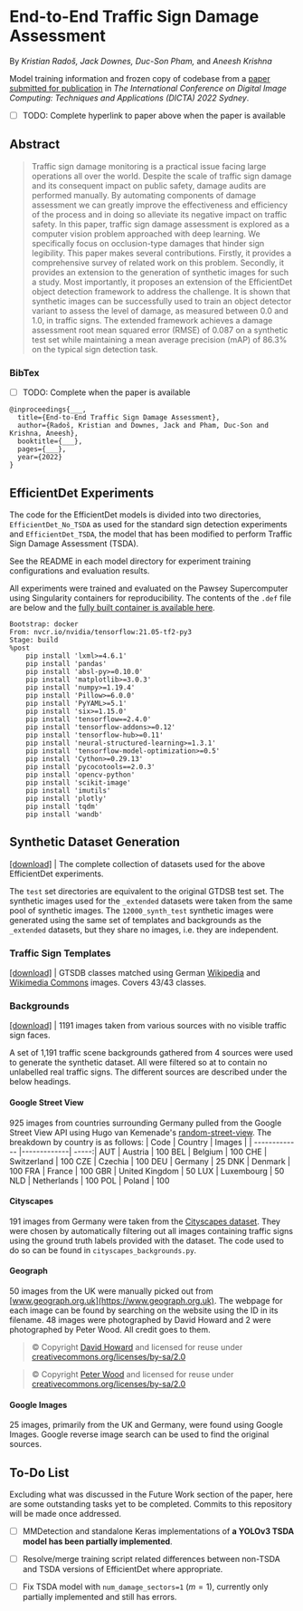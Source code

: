 # End-to-End Traffic Sign Damage Assessment

By *Kristian Radoš, Jack Downes, Duc-Son Pham,* and *Aneesh Krishna*

Model training information and frozen copy of codebase from a [paper submitted for publication]() in *The International Conference on Digital Image Computing: Techniques and Applications (DICTA) 2022 Sydney*.

- [ ] TODO: Complete hyperlink to paper above when the paper is available

## Abstract
> Traffic sign damage monitoring is a practical issue facing large operations all over the world. Despite the scale of traffic sign damage and its consequent impact on public safety, damage audits are performed manually. By automating components of damage assessment we can greatly improve the effectiveness and efficiency of the process and in doing so alleviate its negative impact on traffic safety. In this paper, traffic sign damage assessment is explored as a computer vision problem approached with deep learning. We specifically focus on occlusion-type damages that hinder sign legibility. This paper makes several contributions. Firstly, it provides a comprehensive survey of related work on this problem. Secondly, it provides an extension to the generation of synthetic images for such a study. Most importantly, it proposes an extension of the EfficientDet object detection framework to address the challenge. It is shown that synthetic images can be successfully used to train an object detector variant to assess the level of damage, as measured between 0.0 and 1.0, in traffic signs. The extended framework achieves a damage assessment root mean squared error (RMSE) of 0.087 on a synthetic test set while maintaining a mean average precision (mAP) of 86.3% on the typical sign detection task.

### BibTex
- [ ] TODO: Complete when the paper is available
```
@inproceedings{___,
  title={End-to-End Traffic Sign Damage Assessment},
  author={Radoš, Kristian and Downes, Jack and Pham, Duc-Son and Krishna, Aneesh},
  booktitle={___},
  pages={___},
  year={2022}
}
```

## EfficientDet Experiments
The code for the EfficientDet models is divided into two directories, `EfficientDet_No_TSDA` as used for the standard sign detection experiments and `EfficientDet_TSDA`, the model that has been modified to perform Traffic Sign Damage Assessment (TSDA).

See the README in each model directory for experiment training configurations and evaluation results.

All experiments were trained and evaluated on the Pawsey Supercomputer using Singularity containers for reproducibility. The contents of the `.def` file are below and the [fully built container is available here](https://drive.google.com/file/d/1-bxwuiXSLRqCipo9ZdxuSVcF0MRo-9dd/view?usp=sharing).
```
Bootstrap: docker
From: nvcr.io/nvidia/tensorflow:21.05-tf2-py3
Stage: build
%post
    pip install 'lxml>=4.6.1'
    pip install 'pandas'
    pip install 'absl-py>=0.10.0'
    pip install 'matplotlib>=3.0.3'
    pip install 'numpy>=1.19.4'
    pip install 'Pillow>=6.0.0'
    pip install 'PyYAML>=5.1'
    pip install 'six>=1.15.0'
    pip install 'tensorflow==2.4.0'
    pip install 'tensorflow-addons>=0.12'
    pip install 'tensorflow-hub>=0.11'
    pip install 'neural-structured-learning>=1.3.1'
    pip install 'tensorflow-model-optimization>=0.5'
    pip install 'Cython>=0.29.13'
    pip install 'pycocotools==2.0.3'
    pip install 'opencv-python'
    pip install 'scikit-image'
    pip install 'imutils'
    pip install 'plotly'
    pip install 'tqdm'
    pip install 'wandb'
```

## Synthetic Dataset Generation
[[download]](https://drive.google.com/file/d/19FuxvFtov2gFGeZEaOndEO3Qb9YkExx8/view?usp=sharing) | The complete collection of datasets used for the above EfficientDet experiments.

The `test` set directories are equivalent to the original GTDSB test set. The synthetic images used for the `_extended` datasets were taken from the same pool of synthetic images. The `12000_synth_test` synthetic images were generated using the same set of templates and backgrounds  as the `_extended` datasets, but they share no images, i.e. they are independent.

### Traffic Sign Templates
[[download]](https://drive.google.com/file/d/1kMAPRSOs9RqAtQu6-fUEn1fqkazIC3Kt/view?usp=sharing) | GTSDB classes matched using German [Wikipedia](https://en.wikipedia.org/wiki/Road_signs_in_Germany) and [Wikimedia Commons](https://commons.wikimedia.org/wiki/Historic_road_signs_in_Germany#1992%E2%80%932013) images. Covers 43/43 classes.

### Backgrounds
[[download]](https://drive.google.com/file/d/1navoOiHRhYhrIGgogp1TMoEg3QczvN85/view?usp=sharing) | 1191 images taken from various sources with no visible traffic sign faces.

A set of 1,191 traffic scene backgrounds gathered from 4 sources were used to generate the synthetic dataset. All were filtered so at to contain no unlabelled real traffic signs. The different sources are described under the below headings.

#### Google Street View
925 images from countries surrounding Germany pulled from the Google Street View API using Hugo van Kemenade's [random-street-view](https://github.com/hugovk/random-street-view). The breakdown by country is as follows:
| Code        | Country           | Images  |
| ------------- |-------------| -----:|
AUT | Austria | 100
BEL | Belgium | 100
CHE | Switzerland | 100
CZE | Czechia | 100
DEU | Germany | 25
DNK | Denmark | 100
FRA | France | 100
GBR | United Kingdom | 50
LUX | Luxembourg | 50
NLD | Netherlands | 100
POL | Poland | 100

#### Cityscapes
191 images from Germany were taken from the [Cityscapes dataset](https://www.cityscapes-dataset.com). They were chosen by automatically filtering out all images containing traffic signs using the ground truth labels provided with the dataset. The code used to do so can be found in `cityscapes_backgrounds.py`.

#### Geograph
50 images from the UK were manually picked out from [www.geograph.org.uk](https://www.geograph.org.uk). The webpage for each image can be found by searching on the website using the ID in its filename. 48 images were photographed by David Howard and 2 were photographed by Peter Wood. All credit goes to them.
> © Copyright [David Howard](https://www.geograph.org.uk/profile/6358) and licensed for reuse under [creativecommons.org/licenses/by-sa/2.0](https://creativecommons.org/licenses/by-sa/2.0/)

> © Copyright [Peter Wood](https://www.geograph.org.uk/profile/72434) and licensed for reuse under [creativecommons.org/licenses/by-sa/2.0](https://creativecommons.org/licenses/by-sa/2.0/)

#### Google Images
25 images, primarily from the UK and Germany, were found using Google Images. Google reverse image search can be used to find the original sources.

## To-Do List

Excluding what was discussed in the Future Work section of the paper, here are some outstanding tasks yet to be completed. Commits to this repository will be made once addressed.

- [ ] MMDetection and standalone Keras implementations of **a YOLOv3 TSDA model has been partially implemented**.

- [ ] Resolve/merge training script related differences between non-TSDA and TSDA versions of EfficientDet where appropriate.

- [ ] Fix TSDA model with `num_damage_sectors=1` ($m=1$), currently only partially implemented and still has errors.
